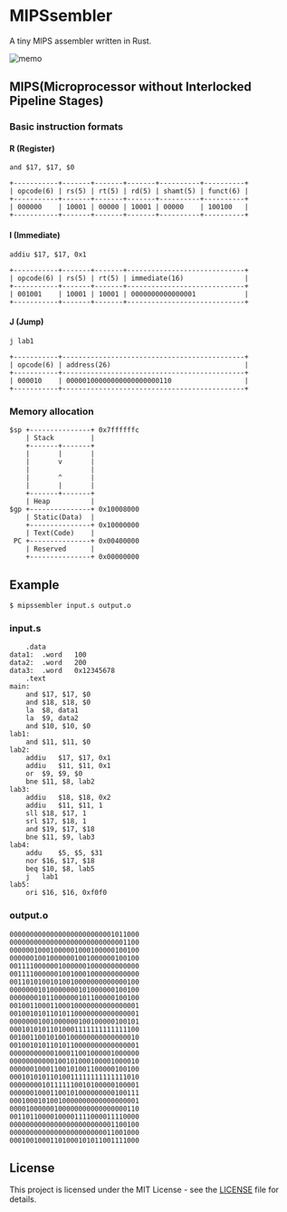 # MIPSsembler

A tiny MIPS assembler written in Rust.

![memo](https://user-images.githubusercontent.com/6410412/103358909-1d5f5b00-4afa-11eb-81e8-0aec397aa515.png)

## MIPS(Microprocessor without Interlocked Pipeline Stages)
 
### Basic instruction formats

#### R (Register)

```
and $17, $17, $0

+-----------+-------+-------+-------+----------+----------+
| opcode(6) | rs(5) | rt(5) | rd(5) | shamt(5) | funct(6) |
+-----------+-------+-------+-------+----------+----------+
| 000000    | 10001 | 00000 | 10001 | 00000    | 100100   |
+-----------+-------+-------+-------+----------+----------+
```

#### I (Immediate)

```
addiu $17, $17, 0x1

+-----------+-------+-------+-----------------------------+
| opcode(6) | rs(5) | rt(5) | immediate(16)               |
+-----------+-------+-------+-----------------------------+
| 001001    | 10001 | 10001 | 0000000000000001            |
+-----------+-------+-------+-----------------------------+
```

#### J (Jump)

```
j lab1

+-----------+---------------------------------------------+
| opcode(6) | address(26)                                 |
+-----------+---------------------------------------------+
| 000010    | 00000100000000000000000110                  |
+-----------+---------------------------------------------+
```

### Memory allocation

```
$sp +---------------+ 0x7ffffffc
    | Stack         | 
    +-------+-------+
    |       |       |
    |       v       |
    |               |
    |       ^       |
    |       |       |
    +-------+-------+
    | Heap          |
$gp +---------------+ 0x10008000
    | Static(Data)  |
    +---------------+ 0x10000000
    | Text(Code)    |
 PC +---------------+ 0x00400000
    | Reserved      |
    +---------------+ 0x00000000
```

## Example

```
$ mipssembler input.s output.o
```

### input.s

```
	.data
data1:	.word	100
data2:	.word	200
data3:	.word	0x12345678
	.text
main:
	and	$17, $17, $0
	and	$18, $18, $0
	la	$8, data1
	la	$9, data2
	and	$10, $10, $0
lab1:
	and	$11, $11, $0
lab2:
	addiu	$17, $17, 0x1
	addiu	$11, $11, 0x1
	or	$9, $9, $0
	bne	$11, $8, lab2
lab3:
	addiu	$18, $18, 0x2
	addiu	$11, $11, 1
	sll	$18, $17, 1
	srl	$17, $18, 1
	and	$19, $17, $18
	bne	$11, $9, lab3
lab4:
	addu	$5, $5, $31
	nor	$16, $17, $18
	beq	$10, $8, lab5
	j	lab1
lab5:
	ori	$16, $16, 0xf0f0
```

### output.o

```
00000000000000000000000001011000
00000000000000000000000000001100
00000010001000001000100000100100
00000010010000001001000000100100
00111100000010000001000000000000
00111100000010010001000000000000
00110101001010010000000000000100
00000001010000000101000000100100
00000001011000000101100000100100
00100110001100010000000000000001
00100101011010110000000000000001
00000001001000000100100000100101
00010101011010001111111111111100
00100110010100100000000000000010
00100101011010110000000000000001
00000000000100011001000001000000
00000000000100101000100001000010
00000010001100101001100000100100
00010101011010011111111111111010
00000000101111110010100000100001
00000010001100101000000000100111
00010001010010000000000000000001
00001000000100000000000000000110
00110110000100001111000011110000
00000000000000000000000001100100
00000000000000000000000011001000
00010010001101000101011001111000
```

## License

This project is licensed under the MIT License - see the [LICENSE](LICENSE) file for details.

